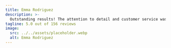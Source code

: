 ```yaml
---
title: Emma Rodriguez
description: >-
  Outstanding results! The attention to detail and customer service was exceptional. They truly understood our vision and brought it to life perfectly. From the initial consultation to the final delivery, everything was handled with utmost professionalism. I couldn't be happier with the outcome and would recommend them to anyone looking for quality work.
tagline: 5.0 out of 156 reviews
image:
  src: ../../assets/placeholder.webp
  alt: Emma Rodriguez
---
```

